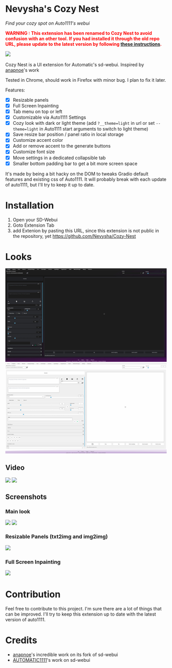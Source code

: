 ﻿# Nevysha's Cozy Nest

_Find your cozy spot on Auto1111's webui_

**<div style='color:red'>WARNING : This extension has been renamed to Cozy Nest to avoid confusion with an other tool. If you had installed it through the old repo URL, please update to the latest version by following [these instructions](https://github.com/Nevysha/Cozy-Nest/wiki/How-to-switch-to-renamed-repository-Cozy-Nest).</div>**

![](https://nevysha.art/wp-content/uploads/2023/01/nevy-icon-1-256-round.png)

Cozy Nest is a UI extension for Automatic's sd-webui. Inspired by [anapnoe](https://github.com/anapnoe/stable-diffusion-webui-ux)'s work

Tested in Chrome, should work in Firefox with minor bug. I plan to fix it later.

Features:
- [x]  Resizable panels
- [x]  Full Screen Inpainting
- [x]  Tab menu on top or left
- [x]  Customizable via Auto1111 Settings
- [x]  Cozy look with dark or light theme (add `?__theme=light` in url or set `--theme=light` in Auto1111 start arguments to switch to light theme)
- [x]  Save resize bar position / panel ratio in local storage
- [x]  Customize accent color
- [x]  Add or remove accent to the generate buttons
- [x]  Customize font size
- [x]  Move settings in a dedicated collapsible tab
- [x]  Smaller bottom padding bar to get a bit more screen space

It's made by being a bit hacky on the DOM to tweaks Gradio default features and existing css of Auto1111. It will probably break with each update of auto1111, but I'll try to keep it up to date.


# Installation
1) Open your SD-Webui
2) Goto Extension Tab
3) add Extenion by pasting this URL, since this extension is not public in the repository, yet
   https://github.com/Nevysha/Cozy-Nest

# Looks

![](https://github.com/Nevysha/Cozy-Nest/blob/main/assets/chrome-capture-2023-4-2%20(1).png?raw=true)
![](https://github.com/Nevysha/Cozy-Nest/blob/main/assets/Screenshot%202023-05-03%20100850.png?raw=true)

## Video
![](https://github.com/Nevysha/Cozy-Nest/blob/main/assets/chrome-capture-2023-4-1.gif?raw=true)
![](https://github.com/Nevysha/Cozy-Nest/blob/main/assets/chrome-capture-2023-4-2.gif?raw=true)

## Screenshots

### Main look
![](https://github.com/Nevysha/Cozy-Nest/blob/main/assets/chrome-capture-2023-4-1.png?raw=true)
![](https://github.com/Nevysha/Cozy-Nest/blob/main/assets/chrome-capture-2023-4-1%20(1).png?raw=true)

### Resizable Panels (txt2img and img2img)
![](https://github.com/Nevysha/Cozy-Nest/blob/main/assets/chrome-capture-2023-4-2.png?raw=true)

### Full Screen Inpainting
![](https://github.com/Nevysha/Cozy-Nest/blob/main/assets/chrome-capture-2023-4-1%20(3).png?raw=true)


# Contribution
Feel free to contribute to this project. I'm sure there are a lot of things that can be improved. 
I'll try to keep this extension up to date with the latest version of auto1111.

# Credits
* [anapnoe](https://github.com/anapnoe/stable-diffusion-webui-ux)'s incredible work on its fork of sd-webui
* [AUTOMATIC1111](https://github.com/AUTOMATIC1111/stable-diffusion-webui)'s work on sd-webui
